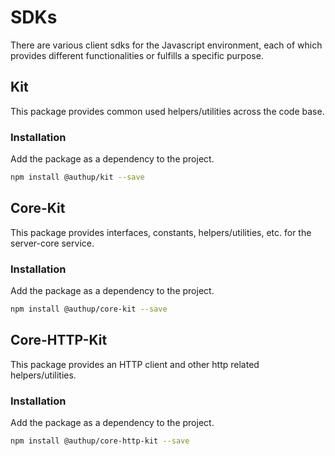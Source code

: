 # SDKs

There are various client sdks for the Javascript environment, each of which provides different functionalities or fulfills a specific purpose.

## Kit

This package provides common used helpers/utilities across the code base.

### Installation

Add the package as a dependency to the project.

```sh
npm install @authup/kit --save
```

## Core-Kit

This package provides interfaces, constants, helpers/utilities, etc. for the server-core service.

### Installation

Add the package as a dependency to the project.

```sh
npm install @authup/core-kit --save
```

## Core-HTTP-Kit

This package provides an HTTP client and other http related helpers/utilities.

### Installation

Add the package as a dependency to the project.

```sh
npm install @authup/core-http-kit --save
